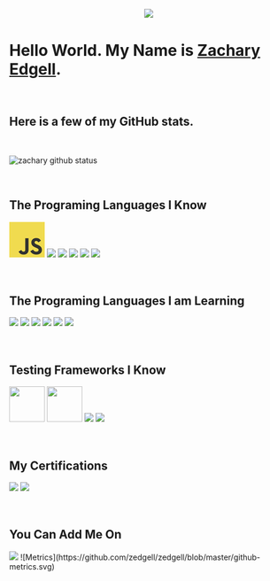 <p align="center">
    <img src="https://i.imgur.com/UoeoL7j.gif" width="%100">
</p>

<h1>Hello World. My Name is <a href="https://github.com/zedgell/zedgell">Zachary Edgell</a>.</h1>
<br/>
<h2>Here is a few of my GitHub stats.</h2>
<br/>

![zachary github status](https://github-readme-stats.vercel.app/api?username=zedgell&show_icons=true&count_private=true&theme=radical)

<br/>
<h2>The Programing Languages I Know</h2>
<div horizontal layout>
    <img src="https://github.com/zedgell/zedgell/blob/master/images/js.png?raw=true">
    <img src="https://github.com/abranhe/programming-languages-logos/blob/master/src/java/java_64x64.png?raw=true">
    <img src="https://github.com/abranhe/programming-languages-logos/blob/master/src/csharp/csharp_64x64.png?raw=true">
    <img src="https://github.com/abranhe/programming-languages-logos/blob/master/src/ruby/ruby_64x64.png?raw=true">
    <img src="https://github.com/abranhe/programming-languages-logos/blob/master/src/python/python_64x64.png?raw=true">
    <img src="https://www.opencodez.com/wp-content/uploads/2018/04/Learning-Apex-Salesforce.png" height="80">
</div>
<br/>
<br/>
<h2>The Programing Languages I am Learning</h2>
<div horizontal layout>
    <img src="https://github.com/abranhe/programming-languages-logos/blob/master/src/cpp/cpp_64x64.png?raw=true">
    <img src="https://github.com/abranhe/programming-languages-logos/blob/master/src/go/go_64x64.png?raw=true">
    <img src="https://github.com/abranhe/programming-languages-logos/blob/master/src/kotlin/kotlin_64x64.png?raw=true">
    <img src="https://github.com/abranhe/programming-languages-logos/blob/master/src/swift/swift_64x64.png?raw=true">
    <img src="https://github.com/abranhe/programming-languages-logos/blob/master/src/typescript/typescript_64x64.png?raw=true">
    <img src="https://github.com/abranhe/programming-languages-logos/blob/master/src/r/r_64x64.png?raw=true">
</div>
<br/>
<br/>
<h2>Testing Frameworks I Know</h2>
<div horizontal layout>
    <img src="https://seeklogo.com/images/J/jest-logo-F9901EBBF7-seeklogo.com.png" height="64" width="64">
    <img src="https://media-exp1.licdn.com/dms/image/C4E0BAQGhE8jNwjlc3w/company-logo_200_200/0?e=2159024400&v=beta&t=m3__yH3XkXB6LZrEtkIhqSomEsJtJBRL9NaCMTfmDOg" height="64" width="64">
    <img src="https://junit.org/junit4/images/junit5-banner.png" height="64">
    <img src="https://www.selenium.dev/images/selenium_logo_square_green.png" height="64">
</div>
<br/>
<br/>
<h2>My Certifications</h2>
<div horizontal layout>
    <a href="https://trailblazer.me/id/zedgell"><img src="https://drm--c.na114.content.force.com/servlet/servlet.ImageServer?id=0153k00000AH6hb&oid=00DF0000000gZsu&lastMod=1571903578000" height="100"></a>
    <a href="https://trailblazer.me/id/zedgell"><img src="https://drm--c.na114.content.force.com/servlet/servlet.ImageServer?id=0153k00000AH6rl&oid=00DF0000000gZsu&lastMod=1571914738000" height="100"></a>
</div>
<br/>
<br/>
<h2>You Can Add Me On</h2>
<a href="https://www.linkedin.com/in/zachary-edgell-44851015a"><img src="/zedgell/zedgell/raw/master/images/linkedin.png"></a>
![Metrics](https://github.com/zedgell/zedgell/blob/master/github-metrics.svg)
